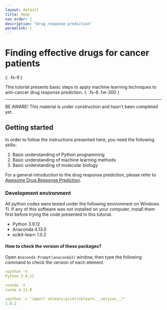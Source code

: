 ```yaml
---
layout: default
title: Home
nav_order: 1
description: "Drug response prediction"
permalink: /
---
```


# Finding effective drugs for cancer patients
{: .fs-9 }

This tutorial presents basic steps to apply machine learning techniques to anti-cancer drug response prediction.
{: .fs-6 .fw-300 }


---
BE AWARE! This material is under construction and hasn't been completed yet.

## Getting started

In order to follow the instructions presented here, you need the following skills:

1. Basic understanding of Python programming
2. Basic understanding of machine learning methods
3. Basic understanding of molecular biology

For a general introduction to the drug response prediction, please refer to [Awesome Drug Response Prediction](https://github.com/briankimstudio/awesome-drug-response-prediction).

### Development environment

All python codes were tested under the following environment on Windows 11. If any of this software was not installed on your computer, install them first before trying the code presented in this tutorial.

- Python 3.9.12
- Anaconda 4.13.0
- scikit-learn 1.0.2

#### How to check the version of these packages?

Open `Anaconda Prompt(anaconda3)` window, then type the following command to check the version of each element.

```yaml
>python -V
Python 3.9.12
```

```yaml
>conda -V
conda 4.13.0
```

```yaml
>python -c "import sklearn;print(sklearn.__version__)"
1.0.2
```

